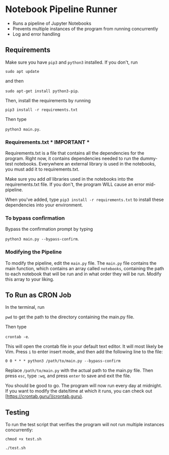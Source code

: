 # Notebook Pipeline Runner

- Runs a pipeline of Jupyter Notebooks
- Prevents multiple instances of the program from running concurrently
- Log and error handling

## Requirements

Make sure you have `pip3` and `python3` installed. If you don't, run

`sudo apt update`

and then

`sudo apt-get install python3-pip`.

Then, install the requirements by running

`pip3 install -r requirements.txt`

Then type

`python3 main.py`.

### Requirements.txt * IMPORTANT *

Requirements.txt is a file that contains all the dependencies for the program. Right now, it contains
dependencies needed to run the dummy-test notebooks. Everywhere an external library is used in the notebooks,
you must add it to requirements.txt.

Make sure you add *all* libraries used in the notebooks into the requirements.txt file. If you don't,
the program WILL cause an error mid-pipeline.

When you've added, type `pip3 install -r requirements.txt` to install these dependencies into your environment.

### To bypass confirmation

Bypass the confirmation prompt by typing

`python3 main.py --bypass-confirm`.

### Modifying the Pipeline

To modify the pipeline, edit the `main.py` file. The `main.py` file contains the main function, which
contains an array called `notebooks`, containing the path to each notebook that will be run
and in what order they will be run. Modify this array to your liking.

## To Run as CRON Job

In the terminal, run

`pwd` to get the path to the directory containing the main.py file.

Then type

`crontab -e`.

This will open the crontab file in your default text editor. It will most likely be Vim.
Press `i` to enter insert mode, and then add the following line to the file:

`0 0 * * * python3 /path/to/main.py --bypass-confirm`

Replace `/path/to/main.py` with the actual path to the main.py file. Then press `esc`, type
`:wq`, and press `enter` to save and exit the file.

You should be good to go. The program will now run every day at midnight.
If you want to modify the date/time at which it runs, you can check out [https://crontab.guru/](crontab.guru).


## Testing

To run the test script that verifies the program will not run multiple instances
concurrently:

`chmod +x test.sh`

`./test.sh`
